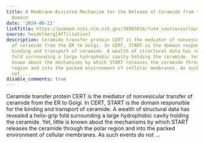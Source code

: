 ```yaml
---
title: A Membrane-Assisted Mechanism for the Release of Ceramide from the CERT START
  Domain
date: '2024-06-21'
linkTitle: https://pubmed.ncbi.nlm.nih.gov/38903016/?utm_source=curl&utm_medium=rss&utm_campaign=pubmed-2&utm_content=1FakS-2QOkCT8HsMOQP1bCRQ4YzyumYOmxmF0moLsQ3dFB1E9V&fc=20220326224207&ff=20240621182551&v=2.18.0.post9+e462414
source: heidelberg[Affiliation]
description: Ceramide transfer protein CERT is the mediator of nonvesicular transfer
  of ceramide from the ER to Golgi. In CERT, START is the domain responsible for the
  binding and transport of ceramide. A wealth of structural data has revealed a helix-grip
  fold surrounding a large hydrophobic cavity holding the ceramide. Yet, little is
  known about the mechanisms by which START releases the ceramide through the polar
  region and into the packed environment of cellular membranes. As such events do
  not ...
disable_comments: true
---
```

Ceramide transfer protein CERT is the mediator of nonvesicular transfer of ceramide from the ER to Golgi. In CERT, START is the domain responsible for the binding and transport of ceramide. A wealth of structural data has revealed a helix-grip fold surrounding a large hydrophobic cavity holding the ceramide. Yet, little is known about the mechanisms by which START releases the ceramide through the polar region and into the packed environment of cellular membranes. As such events do not ...